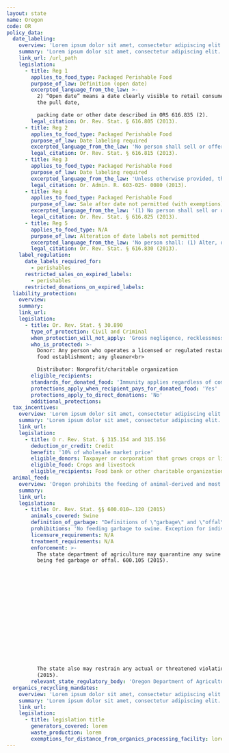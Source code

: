```yaml
---
layout: state
name: Oregon
code: OR
policy_data:
  date_labeling:
    overview: 'Lorem ipsum dolor sit amet, consectetur adipiscing elit. Curabitur tellus mi, consequat at laoreet eget, vestibulum nec dolor. Vivamus volutpat quam ac quam bibendum rutrum.'
    summary: 'Lorem ipsum dolor sit amet, consectetur adipiscing elit. Curabitur tellus mi, consequat at laoreet eget, vestibulum nec dolor. Vivamus volutpat quam ac quam bibendum rutrum.'
    link_url: /url_path
    legislation:
      - title: Reg 1
        applies_to_food_type: Packaged Perishable Food
        purpose_of_law: Definition (open date)
        excerpted_language_from_the_law: >-
          2) “Open date” means a date clearly visible to retail consumers showing
          the pull date,

          packing date or other date described in ORS 616.835 (2).
        legal_citation: Or. Rev. Stat. § 616.805 (2013).
      - title: Reg 2
        applies_to_food_type: Packaged Perishable Food
        purpose_of_law: Date labeling required
        excerpted_language_from_the_law: 'No person shall sell or offer for sale at retail any packaged perishable food unless the package bears a clearly marked, printed or stamped label showing the open date for the perishable food in the package. Such label shall be so designed and placed as to be clearly visible to the consumer.'
        legal_citation: Or. Rev. Stat. § 616.815 (2013).
      - title: Reg 3
        applies_to_food_type: Packaged Perishable Food
        purpose_of_law: Date labeling required
        excerpted_language_from_the_law: 'Unless otherwise provided, the following perishable foods shall be open date labeled with the pull date: (1) Processed or cured meat and meat products including wieners, bologna, luncheon meat, liver sausage, salami, braunschweiger, hams and ham products, and bacon (tuck or vacuum packed). (2) Fluid milk and cream products for which a standard of identity has been established under ORS Chapter 621, cottage cheeses, yogurts, cheeses with a moisture content of more than 50 percent, sour creams, and party dips. (3) Bakery products as defined in subsection (2) of ORS 625.010, pastries, cookies, or crackers having a moisture content of 16 percent or more. (4) Eggs in shell. (5) Vegetable, macaroni, or potato salads that use mayonnaise or other acidic dressing as an ingredient or dressing, puddings, sandwiches, and other ready-to-eat products. (6) Fowl, including chickens, fryers, turkeys, ducks, geese, and other domesticated birds. (7) Fresh or raw packaged meat products, whether whole, ground, chopped or fabricated. (8) Fresh sausage products. (9) Fresh seafood products. (10) Fresh fish products (not breaded or precooked).'
        legal_citation: Or. Admin. R. 603-025- 0080 (2013).
      - title: Reg 4
        applies_to_food_type: Packaged Perishable Food
        purpose_of_law: Sale after date not permitted (with exemptions)
        excerpted_language_from_the_law: '(1) No person shall sell or offer for sale at retail any packaged perishable food after the expiration of the open pull date appearing on the label of the package or container unless: (a) The package has been separated from packages of perishable food with open pull dates that have not expired; (b) Each such package or group of packages is clearly identified in retail display as having an expired open pull date; and (c) The food is fit for human consumption according to applicable state and federal law. (2) Notwithstanding the provisions of this section, a vendor shall be allowed the first eight business hours after the expiration of the open pull date within which to remove all packages with an expired pull date.'
        legal_citation: Or. Rev. Stat. § 616.825 (2013).
      - title: Reg 5
        applies_to_food_type: N/A
        purpose_of_law: Alteration of date labels not permitted
        excerpted_language_from_the_law: 'No person shall: (1) Alter, deface or remove the open date from any perishable food retail or shipping package carton, container or wrapper. (2) Label any perishable food retail or shipping package carton, container or wrapper in a manner that does not conform to the rules promulgated pursuant to ORS 616.835.'
        legal_citation: Or. Rev. Stat. § 616.830 (2013).
    label_regulation:
      date_labels_required_for:
        - perishables
      restricted_sales_on_expired_labels:
        - perishables
      restricted_donations_on_expired_labels:
  liability_protection:
    overview:
    summary:
    link_url:
    legislation:
      - title: Or. Rev. Stat. § 30.890
        type_of_protection: Civil and Criminal
        when_protection_will_not_apply: 'Gross negligence, recklessness, or intentional misconduct'
        who_is_protected: >-
          Donor: Any person who operates a licensed or regulated restaurant or
          food establishment; any gleaner<br>

          Distributor: Nonprofit/charitable organization
        eligible_recipients:
        standards_for_donated_food: 'Immunity applies regardless of compliance with laws governing the packaging, labeling, storage, or handling of food; apparently fit for human consumption; includes food not readily marketable due to appearance, freshness, or grade.'
        protections_apply_when_recipient_pays_for_donated_food: 'Yes'
        protections_apply_to_direct_donations: 'No'
        additional_protections:
  tax_incentives:
    overview: 'Lorem ipsum dolor sit amet, consectetur adipiscing elit. Curabitur tellus mi, consequat at laoreet eget, vestibulum nec dolor. Vivamus volutpat quam ac quam bibendum rutrum.'
    summary: 'Lorem ipsum dolor sit amet, consectetur adipiscing elit. Curabitur tellus mi, consequat at laoreet eget, vestibulum nec dolor. Vivamus volutpat quam ac quam bibendum rutrum.'
    link_url:
    legislation:
      - title: O r. Rev. Stat. § 315.154 and 315.156
        deduction_or_credit: Credit
        benefit: '10% of wholesale market price'
        eligible_donors: Taxpayer or corporation that grows crops or livestock
        eligible_food: Crops and livestock
        eligible_recipients: Food bank or other charitable organization in OR that distributes food without charge
  animal_feed:
    overview: 'Oregon prohibits the feeding of animal-derived and most vegetable waste to swine. Food waste that comes from a fruit or vegetable cannery, processing plant, sorting establishment, or bakery may be fed to swine. Individuals may feed household garbage to their own swine.'
    summary:
    link_url:
    legislation:
      - title: Or. Rev. Stat. §§ 600.010–.120 (2015)
        animals_covered: Swine
        definition_of_garbage: "Definitions of \"garbage\" and \"offal\": \n“Garbage” means waste accumulations of vegetable matter. “Offal” means animal tissue of any kind and from any source. 600.010 (2015).\n\nAn individual or facility may feed garbage to swine only if the garbage is accumulated from the domestic household of the individual who owns the swine; solely from a fruit or vegetable cannery, processing plant, or sorting establishment; solely from a bakery; or a combination of these garbage types. 600.095 (2015)."
        prohibitions: 'No feeding garbage to swine. Exception for individuals feeding household garbage. 600.095, .105 (2015).'
        licensure_requirements: N/A
        treatment_requirements: N/A
        enforcement: >-
          The state department of agriculture may quarantine any swine that are
          being fed garbage or offal. 600.105 (2015).

















          The state also may restrain any actual or threatened violation. 600.120
          (2015).
        relevant_state_regulatory_body: 'Oregon Department of Agriculture (600.105, 600.120 (2015)), <a href="http://www.oregon.gov/oda/Pages/default.aspx" target="_blank">http://www.oregon.gov/oda/Pages/default.aspx</a>.'
  organics_recycling_mandates:
    overview: 'Lorem ipsum dolor sit amet, consectetur adipiscing elit. Curabitur tellus mi, consequat at laoreet eget, vestibulum nec dolor. Vivamus volutpat quam ac quam bibendum rutrum.'
    summary: 'Lorem ipsum dolor sit amet, consectetur adipiscing elit. Curabitur tellus mi, consequat at laoreet eget, vestibulum nec dolor. Vivamus volutpat quam ac quam bibendum rutrum.'
    link_url:
    legislation:
      - title: legislation title
        generators_covered: lorem
        waste_production: lorem
        exemptions_for_distance_from_organics_processing_facility: lorem
---
```

